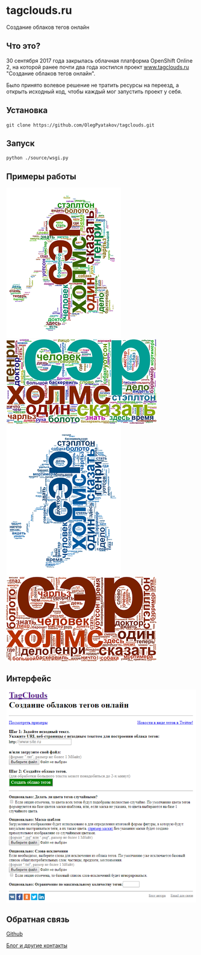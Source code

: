 # tagclouds.ru
Создание облаков тегов онлайн

## Что это?

30 сентября 2017 года закрылась облачная платформа OpenShift Online 2, на которой ранее почти два года хостился проект www.tagclouds.ru "Создание облаков тегов онлайн".

Было принято волевое решение не тратить ресурсы на переезд, а открыть исходный код, чтобы каждый мог запустить проект у себя.

## Установка

    git clone https://github.com/OlegPyatakov/tagclouds.git
    
## Запуск  

    python ./source/wsgi.py
    
## Примеры работы
![](/source/app/static/example%20random%20color%20masked.png?raw=true)
![](/source/app/static/example%20random%20color.png?raw=true)
![](/source/app/static/example%20single%20color%20unmasked.png?raw=true)
![](/source/app/static/example%20single%20color.png?raw=true)

## Интерфейс

![](/screenshots/tagclouds.ru.png?raw=true)

## Обратная связь

[Github](https://github.com/OlegPyatakov)

[Блог и другие контакты](http://pyatakov.com)
